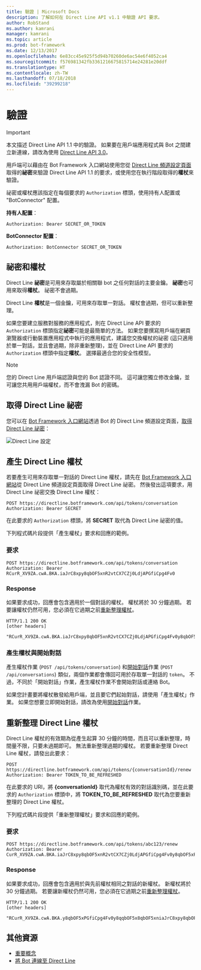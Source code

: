 ```yaml
---
title: 驗證 | Microsoft Docs
description: 了解如何在 Direct Line API v1.1 中驗證 API 要求。
author: RobStand
ms.author: kamrani
manager: kamrani
ms.topic: article
ms.prod: bot-framework
ms.date: 12/13/2017
ms.openlocfilehash: 6e83cc45e925f5d94b70260de6ac54e6f4052ca4
ms.sourcegitcommit: f576981342fb3361216675815714e24281e20ddf
ms.translationtype: HT
ms.contentlocale: zh-TW
ms.lasthandoff: 07/18/2018
ms.locfileid: "39299218"
---
```

# <a name="authentication"></a>驗證

> [!IMPORTANT]
> 本文描述 Direct Line API 1.1 中的驗證。 如果要在用戶端應用程式與 Bot 之間建立新連線，請改為使用 [Direct Line API 3.0](bot-framework-rest-direct-line-3-0-authentication.md)。

用戶端可以藉由在 Bot Framework 入口網站使用您從 [Direct Line 頻道設定頁面](../bot-service-channel-connect-directline.md)取得的**祕密**來驗證 Direct Line API 1.1 的要求，或使用您在執行階段取得的**權杖**來驗證。

祕密或權杖應該指定在每個要求的 `Authorization` 標頭，使用持有人配置或 "BotConnector" 配置。 

**持有人配置**：
```http
Authorization: Bearer SECRET_OR_TOKEN
```

**BotConnector 配置**：
```http
Authorization: BotConnector SECRET_OR_TOKEN
```

## <a name="secrets-and-tokens"></a>祕密和權杖

Direct Line **祕密**是可用來存取屬於相關聯 bot 之任何對話的主要金鑰。 **祕密**也可用來取得**權杖**。 祕密不會過期。 

Direct Line **權杖**是一個金鑰，可用來存取單一對話。 權杖會過期，但可以重新整理。 

如果您要建立服務對服務的應用程式，則在 Direct Line API 要求的 `Authorization` 標頭指定**祕密**可能是最簡單的方法。 如果您要撰寫用戶端在網頁瀏覽器或行動裝置應用程式中執行的應用程式，建議您交換權杖的祕密 (這只適用於單一對話，並且會過期，除非重新整理)，並在 Direct Line API 要求的 `Authorization` 標頭中指定**權杖**。 選擇最適合您的安全性模型。

> [!NOTE]
> 您的 Direct Line 用戶端認證與您的 Bot 認證不同。 這可讓您獨立修改金鑰，並可讓您共用用戶端權杖，而不會洩漏 Bot 的密碼。 

## <a name="get-a-direct-line-secret"></a>取得 Direct Line 祕密

您可以在 <a href="https://dev.botframework.com/" target="_blank">Bot Framework 入口網站</a>透過 Bot 的 Direct Line 頻道設定頁面，[取得 Direct Line 祕密](../bot-service-channel-connect-directline.md)：

![Direct Line 設定](../media/direct-line-configure.png)

## <a id="generate-token"></a> 產生 Direct Line 權杖

若要產生可用來存取單一對話的 Direct Line 權杖，請先在 <a href="https://dev.botframework.com/" target="_blank">Bot Framework 入口網站</a>從 Direct Line 頻道設定頁面取得 Direct Line 祕密。 然後發出這項要求，用 Direct Line 祕密交換 Direct Line 權杖：

```http
POST https://directline.botframework.com/api/tokens/conversation
Authorization: Bearer SECRET
```

在此要求的 `Authorization` 標頭，將 **SECRET** 取代為 Direct Line 祕密的值。

下列程式碼片段提供「產生權杖」要求和回應的範例。

### <a name="request"></a>要求

```http
POST https://directline.botframework.com/api/tokens/conversation
Authorization: Bearer RCurR_XV9ZA.cwA.BKA.iaJrC8xpy8qbOF5xnR2vtCX7CZj0LdjAPGfiCpg4Fv0
```

### <a name="response"></a>Response

如果要求成功，回應會包含適用於一個對話的權杖。 權杖將於 30 分鐘過期。 若要讓權杖仍然可用，您必須在它過期之前[重新整理權杖](#refresh-token)。

```http
HTTP/1.1 200 OK
[other headers]

"RCurR_XV9ZA.cwA.BKA.iaJrC8xpy8qbOF5xnR2vtCX7CZj0LdjAPGfiCpg4Fv0y8qbOF5xPGfiCpg4Fv0y8qqbOF5x8qbOF5xn"
```

### <a name="generate-token-versus-start-conversation"></a>產生權杖與開始對話

產生權杖作業 (`POST /api/tokens/conversation`) 和[開始對話](bot-framework-rest-direct-line-1-1-start-conversation.md)作業 (`POST /api/conversations`) 類似，兩個作業都會傳回可用於存取單一對話的 `token`。 不過，不同於「開始對話」作業，產生權杖作業不會開始對話或連絡 Bot。 

如果您計畫要將權杖散發給用戶端，並且要它們起始對話，請使用「產生權杖」作業。 如果您想要立即開始對話，請改為使用[開始對話](bot-framework-rest-direct-line-1-1-start-conversation.md)作業。

## <a id="refresh-token"></a> 重新整理 Direct Line 權杖

Direct Line 權杖的有效期為從產生起算 30 分鐘的時間，而且可以重新整理，時間量不限，只要未過期即可。 無法重新整理過期的權杖。 若要重新整理 Direct Line 權杖，請發出此要求：

```http
POST https://directline.botframework.com/api/tokens/{conversationId}/renew
Authorization: Bearer TOKEN_TO_BE_REFRESHED
```

在此要求的 URI，將 **{conversationId}** 取代為權杖有效的對話識別碼，並在此要求的 `Authorization` 標頭中，將 **TOKEN_TO_BE_REFRESHED** 取代為您要重新整理的 Direct Line 權杖。

下列程式碼片段提供「重新整理權杖」要求和回應的範例。

### <a name="request"></a>要求

```http
POST https://directline.botframework.com/api/tokens/abc123/renew
Authorization: Bearer CurR_XV9ZA.cwA.BKA.iaJrC8xpy8qbOF5xnR2vtCX7CZj0LdjAPGfiCpg4Fv0y8qbOF5xPGfiCpg4Fv0y8qqbOF5x8qbOF5xn
```

### <a name="response"></a>Response

如果要求成功，回應會包含適用於與先前權杖相同之對話的新權杖。 新權杖將於 30 分鐘過期。 若要讓新權杖仍然可用，您必須在它過期之前[重新整理權杖](#refresh-token)。

```http
HTTP/1.1 200 OK
[other headers]

"RCurR_XV9ZA.cwA.BKA.y8qbOF5xPGfiCpg4Fv0y8qqbOF5x8qbOF5xniaJrC8xpy8qbOF5xnR2vtCX7CZj0LdjAPGfiCpg4Fv0"
```

## <a name="additional-resources"></a>其他資源

- [重要概念](bot-framework-rest-direct-line-1-1-concepts.md)
- [將 Bot 連線至 Direct Line](../bot-service-channel-connect-directline.md)